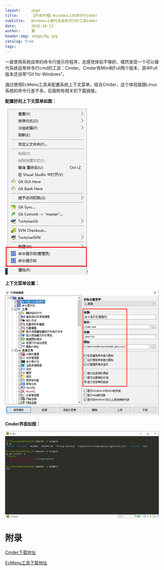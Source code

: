 ```yaml
---
layout:     page
title:      【开发环境】Windows上的命令行Cmder
subtitle:   Windows上替代系统命令行的工具Cmder
date:       2018-10-13
author:     翼
header-img: image/bg.jpg
catalog: true
tags:
---
```


一直使用系统自带的命令行提示符程序，总感觉体验不够好。偶然发现一个可以替代系统自带命令行cmd的工具：Cmder。Cmder有Mini和Full两个版本，其中Full版本还自带“Git for Windows”。

通过使用EcMenu工具来配置系统上下文菜单，结合Cmder，这个体验就跟Linux系统的命令行差不多。后面附有相关的下载链接。

**配置好的上下文菜单如图：**

![ContextMenu](https://raw.githubusercontent.com/ttyrion/ttyrion.github.io/master/image/cmd/contextmenu.png)

**上下文菜单设置：**

![ContextMenu](https://raw.githubusercontent.com/ttyrion/ttyrion.github.io/master/image/cmd/setcontextmenu.png)

**Cmder界面如图：**

![ContextMenu](https://raw.githubusercontent.com/ttyrion/ttyrion.github.io/master/image/cmd/cmder.png)


# 附录
[Cmder下载地址](http://cmder.net/)

[EcMenu工具下载地址](https://www.sordum.org/7615/easy-context-menu-v1-6/)
